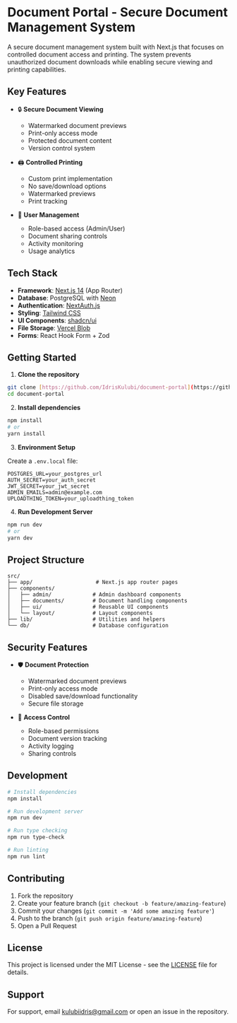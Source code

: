 # Document Portal - Secure Document Management System

A secure document management system built with Next.js that focuses on controlled document access and printing. The system prevents unauthorized document downloads while enabling secure viewing and printing capabilities.

## Key Features

- 🔒 **Secure Document Viewing**
  - Watermarked document previews
  - Print-only access mode
  - Protected document content
  - Version control system

- 🖨️ **Controlled Printing**
  - Custom print implementation
  - No save/download options
  - Watermarked previews
  - Print tracking

- 👥 **User Management**
  - Role-based access (Admin/User)
  - Document sharing controls
  - Activity monitoring
  - Usage analytics

## Tech Stack

- **Framework**: [Next.js 14](https://nextjs.org/) (App Router)
- **Database**: PostgreSQL with [Neon](https://neon.tech)
- **Authentication**: [NextAuth.js](https://next-auth.js.org/)
- **Styling**: [Tailwind CSS](https://tailwindcss.com)
- **UI Components**: [shadcn/ui](https://ui.shadcn.com/)
- **File Storage**: [Vercel Blob](https://vercel.com/storage/blob)
- **Forms**: React Hook Form + Zod

## Getting Started

1. **Clone the repository**
```bash
git clone [https://github.com/IdrisKulubi/document-portal](https://github.com/IdrisKulubi/document-portal)
cd document-portal
```

2. **Install dependencies**
```bash
npm install
# or
yarn install
```

3. **Environment Setup**

Create a `.env.local` file:
```env
POSTGRES_URL=your_postgres_url
AUTH_SECRET=your_auth_secret
JWT_SECRET=your_jwt_secret
ADMIN_EMAILS=admin@example.com
UPLOADTHING_TOKEN=your_uploadthing_token
```

4. **Run Development Server**
```bash
npm run dev
# or
yarn dev
```

## Project Structure
```
src/
├── app/                    # Next.js app router pages
├── components/            
│   ├── admin/             # Admin dashboard components
│   ├── documents/         # Document handling components
│   ├── ui/                # Reusable UI components
│   └── layout/            # Layout components
├── lib/                   # Utilities and helpers
└── db/                    # Database configuration
```

## Security Features

- 🛡️ **Document Protection**
  - Watermarked document previews
  - Print-only access mode
  - Disabled save/download functionality
  - Secure file storage

- 🔐 **Access Control**
  - Role-based permissions
  - Document version tracking
  - Activity logging
  - Sharing controls

## Development

```bash
# Install dependencies
npm install

# Run development server
npm run dev

# Run type checking
npm run type-check

# Run linting
npm run lint
```

## Contributing

1. Fork the repository
2. Create your feature branch (`git checkout -b feature/amazing-feature`)
3. Commit your changes (`git commit -m 'Add some amazing feature'`)
4. Push to the branch (`git push origin feature/amazing-feature`)
5. Open a Pull Request

## License

This project is licensed under the MIT License - see the [LICENSE](LICENSE) file for details.

## Support

For support, email [kulubiidris@gmail.com](mailto:kulubiidris@gmail.com) or open an issue in the repository.
